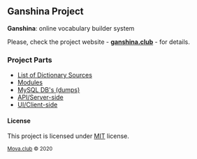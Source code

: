 ## Ganshina Project

**Ganshina**: online vocabulary builder system

Please, check the project website - <a href="https://ganshina.club">__ganshina.club__</a> - for details.

### Project Parts

* [List of Dictionary Sources](Sources/README.md)
* [Modules](Modules/README.md)
* [MySQL DB's (dumps)](MySQL/README.md)
* [API/Server-side](API/README.md)
* [UI/Client-side](UI/README.md)

#### License

This project is licensed under [MIT](LICENSE) license. 

<small>[Mova.club](https://mova.club) &copy; 2020</small>
